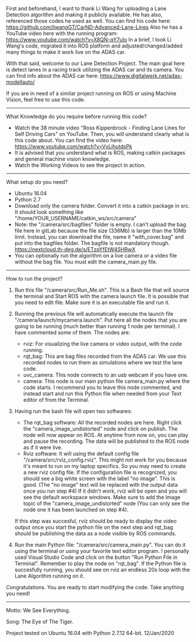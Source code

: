 First and beforehand, I want to thank Li Wang for uploading a Lane Detection algorithm and making it publicly available. He has also, referenced those codes he used as well. 
You can find his code here: https://github.com/liwangGT/CarND-Advanced-Lane-Lines
Also he has a YouTube video here with the running program: https://www.youtube.com/watch?v=X8QN-qY7uIo
In a brief, I took Li Wang's code, migrated it into ROS platform and adjusted/changed/added many things to make it work live on the ADAS car.

With that said, welcome to our Lane Detection Project. The main goal here is detect lanes in a racing track utilizing the ADAS car and its camera. 
You can find info about the ADAS car here: https://www.digitalwerk.net/adas-modellauto/

If you are in need of a similar project running on ROS or using Machine Vision, feel free to use this code. 
_____________________________
What Knowledge do you require before running this code?
- Watch the 38 minute video "Ross Kippenbrock - Finding Lane Lines for Self Driving Cars" on YouTube. Then, you will understand clearly what is this code about.
You can find the video here: https://www.youtube.com/watch?v=VyLihutdsPk
- It is advised that you understand what is ROS, making catkin packages and general machine vision knowledge.
- Watch the Working Videos to see the project in action.
_____________________________
What setup do you need?
 - Ubuntu 16.04
 - Python 2.7
 - Download only the camera folder. Convert it into a catkin package in src. It should look something like "/home/YOUR_USERNAME/catkin_ws/src/camera"
 - Note: the "/camera/src/bagfiles" folder is empty. I can't upload the bag file here in gitLab because the file size (336Mb) is larger than the 10Mb limit. Instead, you can download the file, name it "with_cover.bag" and put into the bagfiles folder. The bagfile is not mandatory though. https://nextcloud.th-deg.de/s/ETzpYfEtW4SHRwX
 - You can optionally run the algorithm on a live camera or a video file without the bag file. You must edit the camera_main.py file.

_____________________________
How to run the project?

1) Run this file "/camera/src/Run_Me.sh". This is a Bash file that will source the terminal and Start ROS with the camera launch file. It is possible that you need to edit file. Make sure it is an executable file and run it.

2) Running the previous file will automatically execute the launch file "/camera/launch/mycamera.launch". Put here all the nodes that you are going to be running (much better than running 1 node per terminal). I have commented some of them. The nodes are:
    - rviz: For visualizing the live camera or video output, with the code running.
    - rqt_bag: This are bag files recorded from the ADAS car. We use this recorded nodes to run them as simulations where we test the lane code.
    - uvc_camera: This node connects to an usb webcam if you have one.
    - camera: This node is our main python file camera_main.py where the code starts. I recommend you to leave this node commented, and instead start and run this Python file when needed from your Text editor of from the Terminal.

3) Having run the bash file will open two softwares:
    - The rqt_bag software: All the recorded nodes are here. Right click the "camera_image_undistorted" node and click on publish. The node will now appear on ROS. At anytime from now on, you can play and pause the recording. The data will be published to the ROS node as if it were live.
    - Rviz software: It will using the default config file "/camera/src/rviz_config.rviz". This might not work for you because it's meant to run on my laptop specifics. So you may need to create a new rviz config file.
If the configuration file is recognized, you should see a big white screen with the label "no image". This is good. (The "no image" text will be replaced with the output data once you run step #4)
If it didn't work, rviz will be open and you will see the default workspace windows. Make sure to add the Image topic of the "camera_image_undistorted" node (You can only see the node one it has been launched on step #4). 

    If this step was succesful, rviz should be ready to display the video output once you start the python file on the next step and rqt_bag should be publishing the data as a node visible by ROS commands.
  
4) Run the main Python file: "/camera/src/camera_main.py". You can do it using the terminal or using your favorite text editor program. I personally used Visual Studio Code and click on the  button "Run Python File in Terminal". Remember to play the node on "rqt_bag". If the Python file is succesfully running, you should see on rviz an endless 20s loop with the Lane Algorithm running on it.


Congratulations. You are ready to start modifying the code. Take anything you need!
_________________________
Motto: We See Everything.

Song: The Eye of The Tiger.

Project tested on Ubuntu 16.04 with Python 2.7.12 64-bit. 12/Jan/2020
